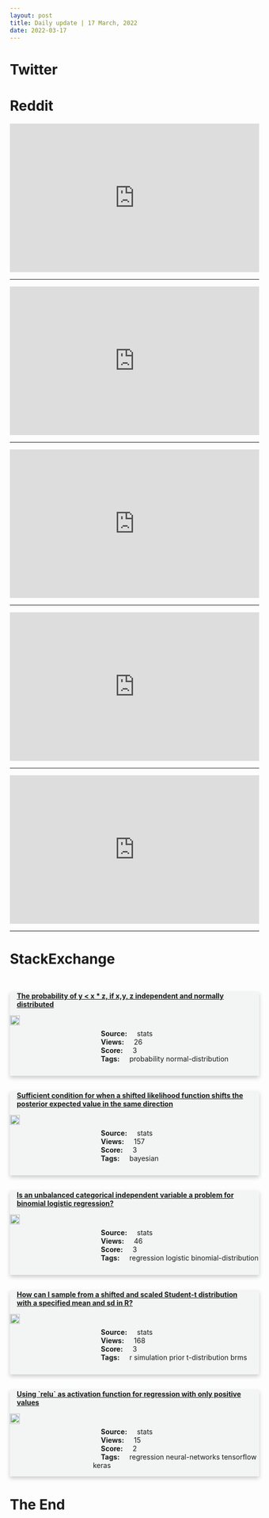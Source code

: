 ```yaml
---
layout: post
title: Daily update | 17 March, 2022
date: 2022-03-17
---
```


<script async src="https://platform.twitter.com/widgets.js" charset="utf-8"></script>


<script src='https://storage.ko-fi.com/cdn/scripts/overlay-widget.js'></script>
<script>
  kofiWidgetOverlay.draw('themldojo', {
    'type': 'floating-chat',
    'floating-chat.donateButton.text': 'Support me',
    'floating-chat.donateButton.background-color': '#f45d22',
    'floating-chat.donateButton.text-color': '#fff'
  });
</script>

# Twitter 

<blockquote class="twitter-tweet"><a href="https://twitter.com/dabelcs/status/1504054143777968128"></a></blockquote>

<blockquote class="twitter-tweet"><a href="https://twitter.com/Raspberry_Pi/status/1504009809204584453"></a></blockquote>

<blockquote class="twitter-tweet"><a href="https://twitter.com/gp_pulipaka/status/1503959400209432576"></a></blockquote>

<blockquote class="twitter-tweet"><a href="https://twitter.com/ak92501/status/1503928900883255302"></a></blockquote>

<blockquote class="twitter-tweet"><a href="https://twitter.com/celebrityradio/status/1504034062180270081"></a></blockquote>

<blockquote class="twitter-tweet"><a href="https://twitter.com/stanfordnlp/status/1503929721117061121"></a></blockquote>

<blockquote class="twitter-tweet"><a href="https://twitter.com/GoogleAI/status/1504134426476924929"></a></blockquote>

<blockquote class="twitter-tweet"><a href="https://twitter.com/PyTorch/status/1504128764774477825"></a></blockquote>

<blockquote class="twitter-tweet"><a href="https://twitter.com/TensorFlow/status/1504141329567211521"></a></blockquote>

<blockquote class="twitter-tweet"><a href="https://twitter.com/paperswithcode/status/1504097893472419847"></a></blockquote>

# Reddit 

<iframe id="reddit-embed" src="https://www.redditmedia.com/r/datascience/comments/tfee1l/people_who_write_articles_on?ref_source=embed&amp;ref=share&amp;embed=true" sandbox="allow-scripts allow-same-origin allow-popups" style="border: none;" height="300" width="100%" scrolling="yes"></iframe>
<hr style="width:100%;text-align:left;margin-left:0">
<iframe id="reddit-embed" src="https://www.redditmedia.com/r/MachineLearning/comments/tf8owz/d_deep_neural_nets_33_years_ago_and_33_years_from?ref_source=embed&amp;ref=share&amp;embed=true" sandbox="allow-scripts allow-same-origin allow-popups" style="border: none;" height="300" width="100%" scrolling="yes"></iframe>
<hr style="width:100%;text-align:left;margin-left:0">
<iframe id="reddit-embed" src="https://www.redditmedia.com/r/MachineLearning/comments/tflvuy/p_composer_a_new_pytorch_library_to_train_models?ref_source=embed&amp;ref=share&amp;embed=true" sandbox="allow-scripts allow-same-origin allow-popups" style="border: none;" height="300" width="100%" scrolling="yes"></iframe>
<hr style="width:100%;text-align:left;margin-left:0">
<iframe id="reddit-embed" src="https://www.redditmedia.com/r/datascience/comments/tf64k7/data_science_lets_play?ref_source=embed&amp;ref=share&amp;embed=true" sandbox="allow-scripts allow-same-origin allow-popups" style="border: none;" height="300" width="100%" scrolling="yes"></iframe>
<hr style="width:100%;text-align:left;margin-left:0">
<iframe id="reddit-embed" src="https://www.redditmedia.com/r/dataengineering/comments/tfm2hx/this_job_at_chewy_looks_very_interesting?ref_source=embed&amp;ref=share&amp;embed=true" sandbox="allow-scripts allow-same-origin allow-popups" style="border: none;" height="300" width="100%" scrolling="yes"></iframe>
<hr style="width:100%;text-align:left;margin-left:0">

<style>
.card {
box-shadow: 0 4px 8px 0 rgba(0,0,0,0.2);
transition: 0.3s;
width: 100%;
background-color: #F3F4F4;
}
p{
    margin-left:  3em;
    padding-top: 1em;
}
.part2{
    display: grid;
    grid-template-columns: 1fr 3fr;
}
h4{
    margin: 1em;
}

.card:hover {
box-shadow: 0 8px 16px 0 rgba(0,0,0,0.2);
}
b {
padding: 2px 16px;
}
</style>
  
# StackExchange 


  <br>
  <div class="card">
  <h4><a href='https://stats.stackexchange.com/questions/568042/the-probability-of-y-x-z-if-x-y-z-independent-and-normally-distributed'>The probability of y &lt; x * z, if x,y, z independent and normally distributed</a></h4> 
  <div class="part2">
      <img src="https://cdn.sstatic.net/Sites/stats/Img/apple-touch-icon@2.png?v=344f57aa10cc" alt="Img missing!" style="width:40%">
      <p><b>Source:</b> stats<br><b>Views:</b> 26<br><b>Score:</b> 3<br><b>Tags:</b> <span class="badge badge-dark">probability</span> <span class="badge badge-dark">normal-distribution</span></p> 
  </div>
  </div>
      
  <br>
  <div class="card">
  <h4><a href='https://stats.stackexchange.com/questions/568023/sufficient-condition-for-when-a-shifted-likelihood-function-shifts-the-posterior'>Sufficient condition for when a shifted likelihood function shifts the posterior expected value in the same direction</a></h4> 
  <div class="part2">
      <img src="https://cdn.sstatic.net/Sites/stats/Img/apple-touch-icon@2.png?v=344f57aa10cc" alt="Img missing!" style="width:40%">
      <p><b>Source:</b> stats<br><b>Views:</b> 157<br><b>Score:</b> 3<br><b>Tags:</b> <span class="badge badge-dark">bayesian</span></p> 
  </div>
  </div>
      
  <br>
  <div class="card">
  <h4><a href='https://stats.stackexchange.com/questions/568000/is-an-unbalanced-categorical-independent-variable-a-problem-for-binomial-logisti'>Is an unbalanced categorical independent variable a problem for binomial logistic regression?</a></h4> 
  <div class="part2">
      <img src="https://cdn.sstatic.net/Sites/stats/Img/apple-touch-icon@2.png?v=344f57aa10cc" alt="Img missing!" style="width:40%">
      <p><b>Source:</b> stats<br><b>Views:</b> 46<br><b>Score:</b> 3<br><b>Tags:</b> <span class="badge badge-dark">regression</span> <span class="badge badge-dark">logistic</span> <span class="badge badge-dark">binomial-distribution</span></p> 
  </div>
  </div>
      
  <br>
  <div class="card">
  <h4><a href='https://stats.stackexchange.com/questions/567944/how-can-i-sample-from-a-shifted-and-scaled-student-t-distribution-with-a-specifi'>How can I sample from a shifted and scaled Student-t distribution with a specified mean and sd in R?</a></h4> 
  <div class="part2">
      <img src="https://cdn.sstatic.net/Sites/stats/Img/apple-touch-icon@2.png?v=344f57aa10cc" alt="Img missing!" style="width:40%">
      <p><b>Source:</b> stats<br><b>Views:</b> 168<br><b>Score:</b> 3<br><b>Tags:</b> <span class="badge badge-dark">r</span> <span class="badge badge-dark">simulation</span> <span class="badge badge-dark">prior</span> <span class="badge badge-dark">t-distribution</span> <span class="badge badge-dark">brms</span></p> 
  </div>
  </div>
      
  <br>
  <div class="card">
  <h4><a href='https://stats.stackexchange.com/questions/567991/using-relu-as-activation-function-for-regression-with-only-positive-values'>Using `relu` as activation function for regression with only positive values</a></h4> 
  <div class="part2">
      <img src="https://cdn.sstatic.net/Sites/stats/Img/apple-touch-icon@2.png?v=344f57aa10cc" alt="Img missing!" style="width:40%">
      <p><b>Source:</b> stats<br><b>Views:</b> 15<br><b>Score:</b> 2<br><b>Tags:</b> <span class="badge badge-dark">regression</span> <span class="badge badge-dark">neural-networks</span> <span class="badge badge-dark">tensorflow</span> <span class="badge badge-dark">keras</span></p> 
  </div>
  </div>
      
# The End